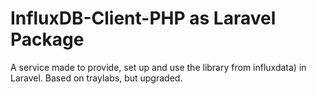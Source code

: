 # InfluxDB-Client-PHP as Laravel Package

A service made to provide, set up and use the library from influxdata) in Laravel. Based on traylabs, but upgraded.
